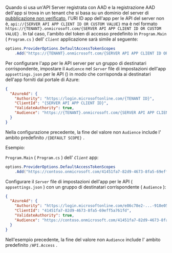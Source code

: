 Quando si usa un'API Server registrata con AAD e la registrazione AAD dell'app si trova in un tenant che si basa su un dominio del server di [pubblicazione non verificato](/azure/active-directory/develop/howto-configure-publisher-domain), l'URI ID app dell'app per le API del server non è, `api://{SERVER API APP CLIENT ID OR CUSTOM VALUE}` ma è nel formato `https://{TENANT}.onmicrosoft.com/{SERVER API APP CLIENT ID OR CUSTOM VALUE}` . In tal caso, l'ambito del token di accesso predefinito in `Program.Main` ( `Program.cs` ) dell' *`Client`* applicazione sarà simile al seguente:

```csharp
options.ProviderOptions.DefaultAccessTokenScopes
    .Add("https://{TENANT}.onmicrosoft.com/{SERVER API APP CLIENT ID OR CUSTOM VALUE}/{DEFAULT SCOPE}");
```

Per configurare l'app per le API server per un gruppo di destinatari corrispondente, impostare il `Audience` nel *`Server`* file di impostazioni dell'app `appsettings.json` per le API () in modo che corrisponda ai destinatari dell'app forniti dal portale di Azure:

```json
{
  "AzureAd": {
    "Authority": "https://login.microsoftonline.com/{TENANT ID}",
    "ClientId": "{SERVER API APP CLIENT ID}",
    "ValidateAuthority": true,
    "Audience": "https://{TENANT}.onmicrosoft.com/{SERVER API APP CLIENT ID OR CUSTOM VALUE}"
  }
}
```

Nella configurazione precedente, la fine del valore non `Audience` include l'  ambito predefinito `/{DEFAULT SCOPE}` .

Esempio:

`Program.Main` ( `Program.cs` ) dell' *`Client`* app:

```csharp
options.ProviderOptions.DefaultAccessTokenScopes
    .Add("https://contoso.onmicrosoft.com/41451fa7-82d9-4673-8fa5-69eff5a761fd/API.Access");
```

Configurare il *`Server`* file di impostazioni dell'app per le API ( `appsettings.json` ) con un gruppo di destinatari corrispondente ( `Audience` ):

```json
{
  "AzureAd": {
    "Authority": "https://login.microsoftonline.com/e86c78e2-...-918e0565a45e",
    "ClientId": "41451fa7-82d9-4673-8fa5-69eff5a761fd",
    "ValidateAuthority": true,
    "Audience": "https://contoso.onmicrosoft.com/41451fa7-82d9-4673-8fa5-69eff5a761fd"
  }
}
```

Nell'esempio precedente, la fine del valore non `Audience` include l'  ambito predefinito `/API.Access` .
